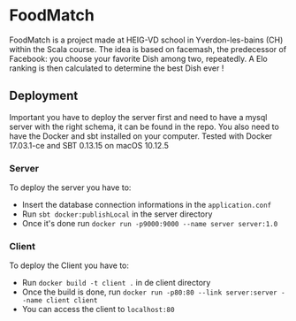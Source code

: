 # FoodMatch

FoodMatch is a project made at HEIG-VD school in Yverdon-les-bains (CH) within the Scala course.
The idea is based on facemash, the predecessor of Facebook: you choose your favorite Dish among two, repeatedly.
A Elo ranking is then calculated to determine the best Dish ever !


## Deployment
Important you have to deploy the server first and need to have a mysql server
with the right schema, it can be found in the repo.
You also need to have the Docker and sbt installed on your computer.
Tested with Docker 17.03.1-ce and SBT 0.13.15 on macOS 10.12.5
### Server
To deploy the server you have to:
  - Insert the database connection informations in the ```application.conf```
  - Run ```sbt docker:publishLocal``` in the server directory
  - Once it's done run ```docker run -p9000:9000 --name server server:1.0```

### Client
To deploy the Client you have to:
  - Run ```docker build -t client .``` in de client directory
  - Once the build is done, run ```docker run -p80:80 --link server:server --name client client```
  - You can access the client to ```localhost:80```
